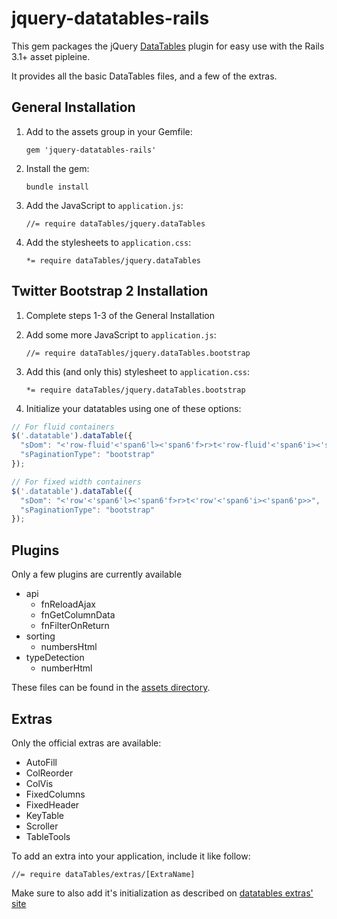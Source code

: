 # jquery-datatables-rails

This gem packages the jQuery [DataTables](http://datatables.net/) plugin for easy use with the Rails 3.1+ asset pipleine.

It provides all the basic DataTables files, and a few of the extras.

## General Installation

1. Add to the assets group in your Gemfile:

    `gem 'jquery-datatables-rails'`

1. Install the gem:

    `bundle install`

1. Add the JavaScript to `application.js`:

    `//= require dataTables/jquery.dataTables`

1. Add the stylesheets to `application.css`:

    `*= require dataTables/jquery.dataTables`

## Twitter Bootstrap 2 Installation

1. Complete steps 1-3 of the General Installation
1. Add some more JavaScript to `application.js`:

    `//= require dataTables/jquery.dataTables.bootstrap`

1. Add this (and only this) stylesheet to `application.css`:

    `*= require dataTables/jquery.dataTables.bootstrap`

1. Initialize your datatables using one of these options:

```javascript
// For fluid containers
$('.datatable').dataTable({
  "sDom": "<'row-fluid'<'span6'l><'span6'f>r>t<'row-fluid'<'span6'i><'span6'p>>",
  "sPaginationType": "bootstrap"
});
```
```javascript
// For fixed width containers
$('.datatable').dataTable({
  "sDom": "<'row'<'span6'l><'span6'f>r>t<'row'<'span6'i><'span6'p>>",
  "sPaginationType": "bootstrap"
});
```

## Plugins

Only a few plugins are currently available

* api
    * fnReloadAjax
    * fnGetColumnData
    * fnFilterOnReturn
* sorting
    * numbersHtml
* typeDetection
    * numberHtml

These files can be found in the [assets directory][assets].

## Extras

Only the official extras are available:

* AutoFill
* ColReorder
* ColVis
* FixedColumns
* FixedHeader
* KeyTable
* Scroller
* TableTools

To add an extra into your application, include it like follow:

    //= require dataTables/extras/[ExtraName]

Make sure to also add it's initialization as described on [datatables extras' site][datatables_extras]


[assets]: https://github.com/rweng/jquery-datatables-rails/tree/master/vendor/assets/javascripts/dataTables
[datatables_extras]: http://datatables.net/extras/

